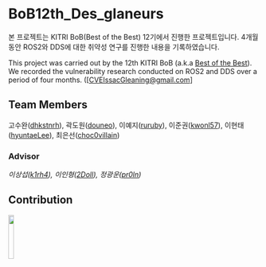 # BoB12th_Des_glaneurs

본 프로젝트는 KITRI BoB(Best of the Best) 12기에서 진행한 프로젝트입니다.
4개월 동안 ROS2와 DDS에 대한 취약성 연구를 진행한 내용을 기록하였습니다.

This project was carried out by the 12th KITRI BoB (a.k.a [Best of the Best](https://www.kitribob.kr/)).
We recorded the vulnerability research conducted on ROS2 and DDS over a period of four months.
([CVEIssacGleaning@gmail.com]


## Team Members

고수완([dhkstnrh](https://github.com/dhkstnrh)), 곽도원([douneo](https://github.com/douneo)), 이예지([ruruby](https://github.com/ruruby)), 이준권([kwonl57](https://github.com/kwonl57)), 이현태([hyuntaeLee](https://github.com/hyuntaeLee)), 최은선([choc0villain](https://github.com/choc0villain))


### Advisor
*이상섭([k1rh4](https://github.com/k1rh4)), 이인형([2Doll](https://github.com/2Doll)), 정광운([pr0ln](https://github.com/pr0ln))*


## Contribution
<a href="https://github.com/eProsima/Fast-DDS/graphs/contributors#:~:text=%2395-,Desglaneurs,-1%20commit%20%C2%A0%C2%A0"><img src="https://avatars.githubusercontent.com/u/6390783?s=200&v=4" width="15%" />
</a>
